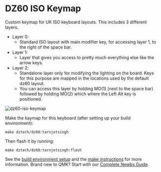 # DZ60 ISO Keymap

Custom keymap for UK ISO keyboard layouts.
This includes 3 different layers.

-   Layer 0:
    -   Standard ISO layout with main modifier key, for accessing layer 1, to the right of the space bar.
-   Layer 1:
    -   Layer that gives you access to pretty much everything else like the arrow keys.
-   Layer 2;
    -   Standalone layer only for modifying the lighting on the board. Keys for this purpose are mapped in the locations used by the default dz60 layout.
    -   You can access this layer by holding MO(1) (next to the space bar) followed by holding MO(2) which where the Left Alt key is positioned.

![dz60-iso-keymap](https://i.imgur.com/UV0t6aL.png)

Make the kaymap for this keyboard (after setting up your build environment):

    make dztech/dz60:tarnjotsingh

Then flash it by running:

    make dztech/dz60:tarnjotsingh:flash

See the [build environment setup](https://docs.qmk.fm/#/getting_started_build_tools) and the [make instructions](https://docs.qmk.fm/#/getting_started_make_guide) for more information. Brand new to QMK? Start with our [Complete Newbs Guide](https://docs.qmk.fm/#/newbs).

